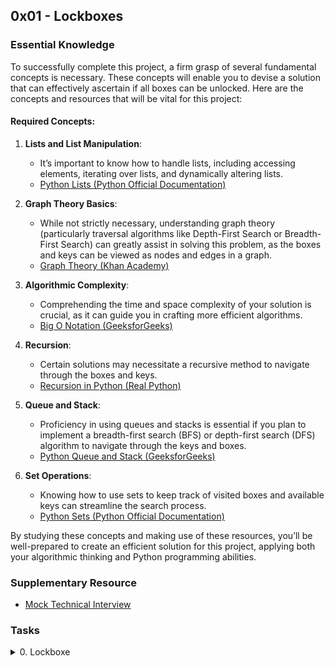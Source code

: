 ## 0x01 - Lockboxes

### Essential Knowledge

To successfully complete this project, a firm grasp of several fundamental concepts is necessary. These concepts will enable you to devise a solution that can effectively ascertain if all boxes can be unlocked. Here are the concepts and resources that will be vital for this project:

#### Required Concepts:

1. **Lists and List Manipulation**:

   - It’s important to know how to handle lists, including accessing elements, iterating over lists, and dynamically altering lists.
   - [Python Lists (Python Official Documentation)](https://docs.python.org/3/tutorial/datastructures.html "Python Lists (Python Official Documentation)")

2. **Graph Theory Basics**:

   - While not strictly necessary, understanding graph theory (particularly traversal algorithms like Depth-First Search or Breadth-First Search) can greatly assist in solving this problem, as the boxes and keys can be viewed as nodes and edges in a graph.
   - [Graph Theory (Khan Academy)](https://www.khanacademy.org/computing/computer-science/algorithms/graph-representation/a/representing-graphs "Graph Theory (Khan Academy)")

3. **Algorithmic Complexity**:

   - Comprehending the time and space complexity of your solution is crucial, as it can guide you in crafting more efficient algorithms.
   - [Big O Notation (GeeksforGeeks)](https://www.geeksforgeeks.org/asymptotic-notation-and-analysis-based-on-input-size-of-algorithms/ "Big O Notation (GeeksforGeeks)")

4. **Recursion**:

   - Certain solutions may necessitate a recursive method to navigate through the boxes and keys.
   - [Recursion in Python (Real Python)](https://realpython.com/python-recursion/ "Recursion in Python (Real Python)")

5. **Queue and Stack**:

   - Proficiency in using queues and stacks is essential if you plan to implement a breadth-first search (BFS) or depth-first search (DFS) algorithm to navigate through the keys and boxes.
   - [Python Queue and Stack (GeeksforGeeks)](https://www.geeksforgeeks.org/queue-in-python/ "Python Queue and Stack (GeeksforGeeks)")

6. **Set Operations**:

   - Knowing how to use sets to keep track of visited boxes and available keys can streamline the search process.
   - [Python Sets (Python Official Documentation)](https://docs.python.org/3/tutorial/datastructures.html#sets "Python Sets (Python Official Documentation)")

By studying these concepts and making use of these resources, you’ll be well-prepared to create an efficient solution for this project, applying both your algorithmic thinking and Python programming abilities.

### Supplementary Resource

- [Mock Technical Interview](https://www.youtube.com/watch?feature=shared&v=V8DGdPkBBxg "Mock Technical Interview")

### Tasks

<details>
<summary>0. Lockboxe</summary>

You are presented with `n` locked boxes. Each box is sequentially numbered from `0` to `n - 1` and may contain keys to other boxes.

Develep a method that ascertains if all the boxes can be unlocked.

- Prototype: `def canUnlockAll(boxes)`
- `boxes` is a list of lists
- A key that has the same number as a box unlocks that box
- You can assume all keys will be positive integers
  - There might be keys that do not correspond to any box
- The first box `boxes[0]` is already unlocked
- Return `True` if all boxes can be unlocked, else return `False`

```sh
carrie@ubuntu:~/0x01-lockboxes$ cat main_0.py
#!/usr/bin/python3

canUnlockAll = __import__('0-lockboxes').canUnlockAll

boxes = [[1], [2], [3], [4], []]
print(canUnlockAll(boxes))

boxes = [[1, 4, 6], [2], [0, 4, 1], [5, 6, 2], [3], [4, 1], [6]]
print(canUnlockAll(boxes))

boxes = [[1, 4], [2], [0, 4, 1], [3], [], [4, 1], [5, 6]]
print(canUnlockAll(boxes))

carrie@ubuntu:~/0x01-lockboxes$
```

```sh
carrie@ubuntu:~/0x01-lockboxes$ ./main_0.py
True
True
False
carrie@ubuntu:~/0x01-lockboxes$
```

**File**

- `0-lockboxes.py`
</details>
